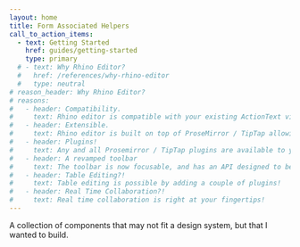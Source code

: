 ```yaml
---
layout: home
title: Form Associated Helpers
call_to_action_items:
  - text: Getting Started
    href: guides/getting-started
    type: primary
  # - text: Why Rhino Editor?
  #   href: /references/why-rhino-editor
  #   type: neutral
# reason_header: Why Rhino Editor?
# reasons:
#   - header: Compatibility.
#     text: Rhino editor is compatible with your existing ActionText views.
#   - header: Extensible.
#     text: Rhino editor is built on top of ProseMirror / TipTap allowing for greater customization.
#   - header: Plugins!
#     text: Any and all Prosemirror / TipTap plugins are available to you!
#   - header: A revamped toolbar
#     text: The toolbar is now focusable, and has an API designed to be extended.
#   - header: Table Editing?!
#     text: Table editing is possible by adding a couple of plugins!
#   - header: Real Time Collaboration?!
#     text: Real time collaboration is right at your fingertips!
---
```


<div style="display: grid; justify-content: center;">
  A collection of components that may not fit a design system, but that I wanted to build.
</div>


